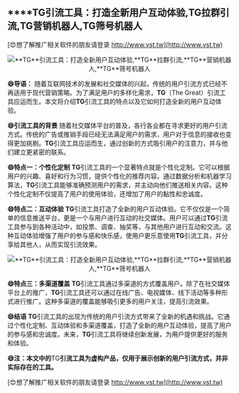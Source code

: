 ## ****TG**引流工具：打造全新用户互动体验,**TG**拉群引流,**TG**营销机器人,**TG**筛号机器人**

[😍想了解推广相关软件的朋友请登录 http://www.vst.tw](http://www.vst.tw)

 <center><img src="https://vst.tw/MP4/tuiguang/png/1.png" alt="**TG**引流工具：打造全新用户互动体验,**TG**拉群引流,**TG**营销机器人,**TG**筛号机器人"></center>

**😄导语：**
随着互联网技术的发展和社交媒体的兴起，传统的用户引流方式已经不再适用于现代营销策略。为了满足用户的多样化需求，**TG**（The Great）引流工具应运而生。本文将介绍**TG**引流工具的特点以及它如何打造全新的用户互动体验。

**😄引流工具的背景**
随着社交媒体平台的普及，各行各业都在寻求更好的用户引流方式。传统的广告或推销手段已经无法满足用户的需求，用户对于信息的接收也变得更加挑剔。**TG**引流工具应运而生，通过创新的方式吸引用户的注意力，并与他们建立更紧密的联系。

**😄特点一：个性化定制**
**TG**引流工具的一个显著特点就是个性化定制。它可以根据用户的兴趣、喜好和行为习惯，提供个性化的推荐内容。通过数据分析和机器学习算法，**TG**引流工具能够准确预测用户的需求，并主动向他们推送相关内容。这种个性化定制不仅提高了用户的使用体验，还增加了用户的黏性和忠诚度。

**😄特点二：互动体验**
**TG**引流工具打造了全新的用户互动体验。它不仅仅是一个简单的信息推送平台，更是一个与用户进行互动的社交媒体。用户可以通过**TG**引流工具参与到各种活动中，如投票、调查、抽奖等，与其他用户进行互动和交流。这种互动体验增强了用户的参与感和快乐感，使用户更乐意使用**TG**引流工具，并分享给其他人，从而实现引流效果。

 <center><img src="https://vst.tw/MP4/tuiguang/png/0.png" alt="**TG**引流工具：打造全新用户互动体验,**TG**拉群引流,**TG**营销机器人,**TG**筛号机器人"></center>

**😄特点三：多渠道覆盖**
**TG**引流工具通过多渠道的方式覆盖用户。除了在社交媒体平台上的推广，**TG**引流工具还可以通过在线广告、电视媒体、线下活动等多种形式进行推广。这种多渠道的覆盖能够吸引更多的用户关注，提高引流效果。

**😄结语**
**TG**引流工具的出现为传统的用户引流方式带来了全新的机遇和挑战。它通过个性化定制、互动体验和多渠道覆盖，打造了全新的用户互动体验，提高了用户的参与感和忠诚度。未来，**TG**引流工具将继续创新发展，为用户提供更好的服务和体验。

**😄注：本文中的**TG**引流工具为虚构产品，仅用于展示创新的用户引流方式，并非实际存在的工具。**

[😍想了解推广相关软件的朋友请登录 http://www.vst.tw](http://www.vst.tw)



